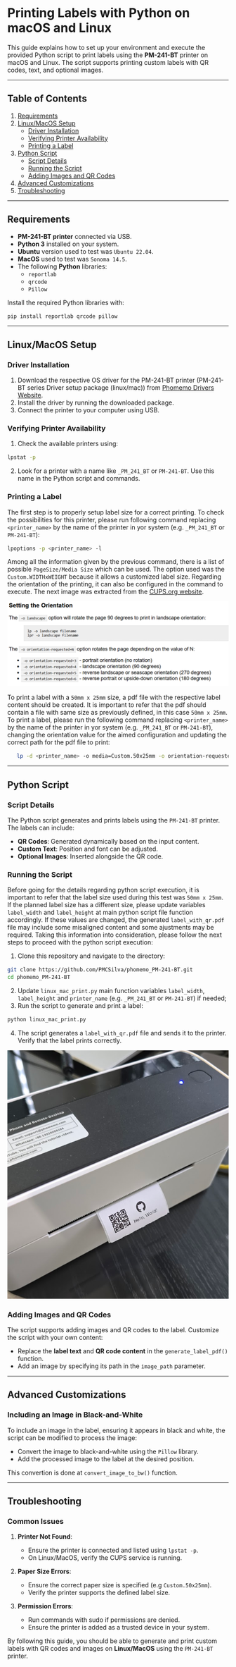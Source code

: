 # Printing Labels with Python on macOS and Linux

This guide explains how to set up your environment and execute the provided Python script to print labels using the **PM-241-BT** printer on macOS and Linux. The script supports printing custom labels with QR codes, text, and optional images.

---

## Table of Contents
1. [Requirements](#requirements)
2. [Linux/MacOS Setup](#linux_macos-setup)
   - [Driver Installation](#driver-installation-1)
   - [Verifying Printer Availability](#verifying-printer-availability-1)
   - [Printing a Label](#printing-a-label-1)
3. [Python Script](#python-script)
   - [Script Details](#script-details)
   - [Running the Script](#running-the-script)
   - [Adding Images and QR Codes](#adding-images-and-qr-codes)
4. [Advanced Customizations](#advanced-customizations)
5. [Troubleshooting](#troubleshooting)

---

## Requirements
- **PM-241-BT printer** connected via USB.
- **Python 3** installed on your system.
- **Ubuntu** version used to test was `Ubuntu 22.04`.
- **MacOS** used to test was `Sonoma 14.5`.
- The following **Python** libraries:
  - `reportlab`
  - `qrcode`
  - `Pillow`

Install the required Python libraries with:
```bash
pip install reportlab qrcode pillow
```

---

## Linux/MacOS Setup

### Driver Installation
1. Download the respective OS driver for the PM-241-BT printer (PM-241-BT series Driver setup package (linux/mac)) from [Phomemo Drivers Website](https://eu.phomemo.com/pages/drivers).
2. Install the driver by running the downloaded package.
3. Connect the printer to your computer using USB.

### Verifying Printer Availability
1. Check the available printers using:
```bash
lpstat -p  
```
2. Look for a printer with a name like `_PM_241_BT` or `PM-241-BT`. Use this name in the Python script and commands.

### Printing a Label

The first step is to properly setup label size for a correct printing. To check the possibilities for this printer, please run following command replacing `<printer_name>` by the name of the printer in yor system (e.g. `_PM_241_BT` or `PM-241-BT`):
```bash
lpoptions -p <printer_name> -l
```
Among all the information given by the previous command, there is a list of possible `PageSize/Media Size` which can be used. The option used was the `Custom.WIDTHxWEIGHT` because it allows a customized label size. Regarding the orientation of the printing, it can also be configured in the command to execute. The next image was extracted from the [CUPS.org website](https://www.cups.org/doc/options.html).

![cups_page_orientation](../images/cups_page_orientation.png)

To print a label with a `50mm x 25mm` size, a pdf file with the respective label content should be created. It is important to refer that the pdf should contain a file with same size as previously defined, in this case `50mm x 25mm`. To print a label, please run the following command replacing `<printer_name>` by the name of the printer in yor system (e.g. `_PM_241_BT` or `PM-241-BT`), changing the orientation value for the aimed configuration and updating the correct path for the pdf file to print:
```bash
   lp -d <printer_name> -o media=Custom.50x25mm -o orientation-requested=3 path/to/pdf/file.pdf
```

---

## Python Script

### Script Details
The Python script generates and prints labels using the `PM-241-BT` printer. The labels can include:
- **QR Codes**: Generated dynamically based on the input content.
- **Custom Text**: Position and font can be adjusted.
- **Optional Images**: Inserted alongside the QR code.

### Running the Script
Before going for the details regarding python script execution, it is important to refer that the label size used during this test was `50mm x 25mm`. If the planned label size has a different size, please update variables `label_width` and `label_height` at main python script file function accordingly. If these values are changed, the generated `label_with_qr.pdf` file may include some misaligned content and some ajustments may be required. Taking this information into consideration, please follow the next steps to proceed with the python script execution:

1. Clone this repository and navigate to the directory:
```bash
git clone https://github.com/PMCSilva/phomemo_PM-241-BT.git  
cd phomemo_PM-241-BT  
```
2. Update `linux_mac_print.py` main function variables `label_width`, `label_height` and `printer_name` (e.g. `_PM_241_BT` or `PM-241-BT`) if needed;
3. Run the script to generate and print a label:
```bash
python linux_mac_print.py  
```

4. The script generates a `label_with_qr.pdf` file and sends it to the printer. Verify that the label prints correctly.

![label_printed](../images/label_printed.png)

### Adding Images and QR Codes
The script supports adding images and QR codes to the label. Customize the script with your own content:
- Replace the **label text** and **QR code content** in the `generate_label_pdf()` function.
- Add an image by specifying its path in the `image_path` parameter.

---

## Advanced Customizations

### Including an Image in Black-and-White
To include an image in the label, ensuring it appears in black and white, the script can be modified to process the image:
- Convert the image to black-and-white using the `Pillow` library.
- Add the processed image to the label at the desired position.

This convertion is done at `convert_image_to_bw()` function.

---

## Troubleshooting

### Common Issues
1. **Printer Not Found**:  
   - Ensure the printer is connected and listed using `lpstat -p`.  
   - On Linux/MacOS, verify the CUPS service is running.

2. **Paper Size Errors**:  
   - Ensure the correct paper size is specified (e.g `Custom.50x25mm`).  
   - Verify the printer supports the defined label size.

3. **Permission Errors**:  
   - Run commands with sudo if permissions are denied.  
   - Ensure the printer is added as a trusted device in your system.


By following this guide, you should be able to generate and print custom labels with QR codes and images on **Linux/MacOS** using the `PM-241-BT` printer.